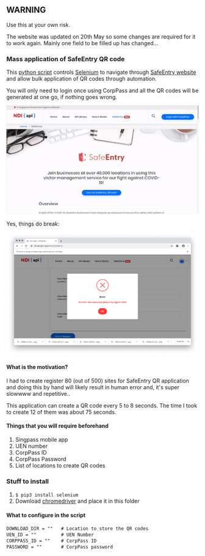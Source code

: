 ## WARNING

Use this at your own risk.

The website was updated on 20th May so some changes are required for it to work again.
Mainly one field to be filled up has changed...

### Mass application of SafeEntry QR code

This [python script](main.py) controls [Selenium](https://selenium-python.readthedocs.io/) to navigate through [SafeEntry website](https://www.ndi-api.gov.sg/partner/safeentry) and allow bulk application of QR codes through automation.

You will only need to login once using CorpPass and all the QR codes will be generated at one go, if nothing goes wrong.

![app-automate](images/app-automate.gif)

Yes, things do break:

![app-error](images/app_error.png)


#### What is the motivation?

I had to create register 80 (out of 500) sites for SafeEntry QR application and doing this by hand will likely result in human error and, it's super slowwww and repetitive..

This application can create a QR code every 5 to 8 seconds. The time I took to create 12 of them was about 75 seconds.

#### Things that you will require beforehand

1. Singpass mobile app
2. UEN number
3. CorpPass ID
4. CorpPass Password
5. List of locations to create QR codes

### Stuff to install

1. `$ pip3 install selenium`
2. Download [chromedriver](https://chromedriver.chromium.org/downloads) and place it in this folder


#### What to configure in the script

```
DOWNLOAD_DIR = ""   # Location to store the QR codes
UEN_ID = ""         # UEN Number
CORPPASS_ID = ""    # CorpPass ID
PASSWORD = ""       # CorpPass password
```